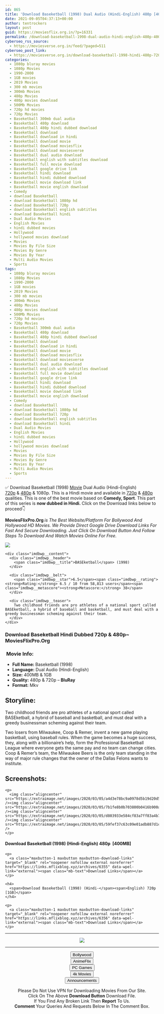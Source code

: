 ```yaml
---
id: 865
title: 'Download Baseketball (1998) Dual Audio (Hindi-English) 480p [400MB] || 720p [1GB]'
date: 2021-09-05T04:37:13+00:00
author: tentrockers
layout: post
guid: https://moviesflix.org.in/?p=16331
permalink: /download-baseketball-1998-dual-audio-hindi-english-480p-400mb-720p-1gb/
cyberseo_rss_source:
  - https://moviesverse.org.in/feed/?paged=511
cyberseo_post_link:
  - https://moviesverse.org.in/download-baseketball-1998-hindi-480p-720p/
categories:
  - 1080p bluray movies
  - 1080p Movies
  - 1990-2000
  - 1GB movies
  - 2019 Movies
  - 300 mb movies
  - 300mb Movies
  - 480p Movies
  - 480p movies download
  - 500Mb Movies
  - 720p hd movies
  - 720p Movies
  - Baseketball 300mb dual audio
  - Baseketball 480p download
  - Baseketball 480p hindi dubbed download
  - Baseketball download
  - Baseketball download in hindi
  - Baseketball download movie
  - Baseketball download moviesflix
  - Baseketball download moviesverse
  - Baseketball dual audio download
  - Baseketball english with subtitles download
  - Baseketball full movie download
  - Baseketball google drive link
  - Baseketball hindi download
  - Baseketball hindi dubbed download
  - Baseketball movie download link
  - Baseketball movie english download
  - Comedy
  - download Baseketball
  - download Baseketball 1080p hd
  - download Baseketball 720p
  - download Baseketball english subtitles
  - download Baseketball hindi
  - Dual Audio Movies
  - English Movies
  - hindi dubbed movies
  - Hollywood
  - hollywood movies download
  - Movies
  - Movies By File Size
  - Movies By Genre
  - Movies By Year
  - Multi Audio Movies
  - Sports
tags:
  - 1080p bluray movies
  - 1080p Movies
  - 1990-2000
  - 1GB movies
  - 2019 Movies
  - 300 mb movies
  - 300mb Movies
  - 480p Movies
  - 480p movies download
  - 500Mb Movies
  - 720p hd movies
  - 720p Movies
  - Baseketball 300mb dual audio
  - Baseketball 480p download
  - Baseketball 480p hindi dubbed download
  - Baseketball download
  - Baseketball download in hindi
  - Baseketball download movie
  - Baseketball download moviesflix
  - Baseketball download moviesverse
  - Baseketball dual audio download
  - Baseketball english with subtitles download
  - Baseketball full movie download
  - Baseketball google drive link
  - Baseketball hindi download
  - Baseketball hindi dubbed download
  - Baseketball movie download link
  - Baseketball movie english download
  - Comedy
  - download Baseketball
  - download Baseketball 1080p hd
  - download Baseketball 720p
  - download Baseketball english subtitles
  - download Baseketball hindi
  - Dual Audio Movies
  - English Movies
  - hindi dubbed movies
  - Hollywood
  - hollywood movies download
  - Movies
  - Movies By File Size
  - Movies By Genre
  - Movies By Year
  - Multi Audio Movies
  - Sports
---
```

<div class="thecontent clearfix">
  <p>
    ✅ Download Baseketball (1998) <a href="https://moviesverse.org.in/category/movies/" data-wpel-link="internal">Movie</a> Dual Audio (Hindi-English) <a href="https://moviesverse.org.in/720p-movies/" data-wpel-link="internal">720p</a>&nbsp;&&nbsp;<a href="https://moviesverse.org.in/480p-movies/" data-wpel-link="internal">480p</a> & 1080p. This is a Hindi movie and available in <a href="https://moviesverse.org.in/720p-movies/" data-wpel-link="internal">720p</a>&nbsp;&&nbsp;<a href="https://moviesverse.org.in/480p-movies/" data-wpel-link="internal">480p</a> qualities. This is one of the best movie based on <strong>Comedy, Sport</strong>. This part of this series is <strong>now dubbed in <span>Hindi.&nbsp;</span></strong><span>Click on the Download links below to proceed👇</span>
  </p>
  
  <p>
    <strong><span>MoviesFlixPro.Org&nbsp;</span></strong><em>is The Best Website/Platform For Bollywood And Hollywood HD Movies. We Provide Direct Google Drive Download Links For Fast And Secure Downloading. Just Click On Download Button And Follow Steps To&nbsp;Download And Watch Movies Online For Free.</em>
  </p>
  
  <div class="imdbwp imdbwp--movie dark">
    <div class="imdbwp__thumb">
      <a class="imdbwp__link" target="_blank" title="BASEketball" href="https://www.imdb.com/title/tt0131857/" rel="nofollow external noopener noreferrer" data-wpel-link="external"><img class="imdbwp__img" src="https://m.media-amazon.com/images/M/MV5BMmZjZDg2ZjItYTVkNC00YWRmLThmZTMtNTYxNTI5MWM4NjU4XkEyXkFqcGdeQXVyMTQxNzMzNDI@._V1_SX300.jpg" /></a>
    </div>
    
    <div class="imdbwp__content">
      <div class="imdbwp__header">
        <span class="imdbwp__title">BASEketball</span> (1998)
      </div>
      
      <div class="imdbwp__belt">
        <span class="imdbwp__star">6.5</span><span class="imdbwp__rating"><strong>Rating:</strong> 6.5 / 10 from 58,813 users</span><span class="imdbwp__metascore"><strong>Metascore:</strong> 38</span>
      </div>
      
      <div class="imdbwp__teaser">
        Two childhood friends are pro athletes of a national sport called BASEketball, a hybrid of baseball and basketball, and must deal with a greedy businessman scheming against their team.
      </div>
    </div>
  </div>
  
  <h3>
    <span>Download Baseketball Hindi Dubbed 720p & 480p~ MoviesFlixPro.Org</span>
  </h3>
  
  <h3>
    <span>&nbsp;Movie Info:&nbsp;</span>
  </h3>
  
  <ul>
    <li>
      <strong>Full Name: </strong>Baseketball (1998)
    </li>
    <li>
      <strong>Language:</strong> Dual Audio (Hindi-English)
    </li>
    <li>
      <strong>Size:</strong> 400MB & 1GB
    </li>
    <li>
      <strong>Quality:</strong> 480p & 720p – <span><strong>BluRay</strong></span>
    </li>
    <li>
      <strong>Format:</strong>&nbsp;Mkv
    </li>
  </ul>
  
  <h2>
    <span>Storyline:</span>
  </h2>
  
  <p>
    Two childhood friends are pro athletes of a national sport called BASEketball, a hybrid of baseball and basketball, and must deal with a greedy businessman scheming against their team.
  </p>
  
  <div>
    Two losers from Milwaukee, Coop & Remer, invent a new game playing basketball, using baseball rules. When the game becomes a huge success, they, along with a billionaire’s help, form the Professional Baseketball League where everyone gets the same pay and no team can change cities. Coop & Remer’s team, the Milwaukee Beers is the only team standing in the way of major rule changes that the owner of the Dallas Felons wants to institute.
  </div>
  
  <div class="summary_text">
    <h2>
      <span>Screenshots:</span>
    </h2>
    
    <p>
      <img class="aligncenter" src="https://extraimage.net/images/2020/03/05/a4d3e78bc9a0978d5b19d20d5b76c239.jpg" /><img class="aligncenter" src="https://extraimage.net/images/2020/03/05/7b1fe8b0b703800b0416b900a2b9ada6.jpg" /><img class="aligncenter" src="https://extraimage.net/images/2020/03/05/d803933e584cf83a7ff83a4b759302d9.jpg" /><img class="aligncenter" src="https://extraimage.net/images/2020/03/05/59fef37c63c09e01adb887d1c543ae44.jpg" />
    </p>
  </div>
  
  <div class="inline canwrap">
    <h4>
      <span>Download Baseketball (1998) (Hindi-English) </span><span>480p&nbsp; [400MB]</span>
    </h4>
    
    <p>
      <a class="maxbutton-1 maxbutton maxbutton-download-links" target="_blank" rel="noopener nofollow external noreferrer" href="https://links.mflixblog.xyz/archives/6355" data-wpel-link="external"><span class="mb-text">Download Links</span></a>
    </p>
    
    <h4>
      <span>Download Baseketball (1998) (Hindi-</span><span>English) 720p [1GB]</span>
    </h4>
    
    <p>
      <a class="maxbutton-1 maxbutton maxbutton-download-links" target="_blank" rel="noopener nofollow external noreferrer" href="https://links.mflixblog.xyz/archives/6356" data-wpel-link="external"><span class="mb-text">Download Links</span></a>
    </p>
  </div>
</div>

<center>
  </p> 
  
  <hr />
  
  <p>
    <a href="http://gdrivepro.xyz/join.php" data-wpel-link="external" target="_blank" rel="nofollow external noopener noreferrer"><img src="https://i.imgur.com/FhMdWdW.png" /></a>
  </p>
  
  <hr />
  
  <p>
    <a href="https://dogemovies.xyz" target="_blank" data-wpel-link="external" rel="nofollow external noopener noreferrer"><button class="button button5">Bollywood</button></a><br /> <a href="https://animeflix.in" target="_blank" data-wpel-link="external" rel="nofollow external noopener noreferrer"><button class="button button5">AnimeFlix</button></a><br /> <a href="https://gamesflix.net/" target="_blank" data-wpel-link="external" rel="nofollow external noopener noreferrer"><button class="button button5">PC Games</button></a><br /> <a href="https://uhdmovies.in" target="_blank" data-wpel-link="external" rel="nofollow external noopener noreferrer"><button class="button button5">4k Movies</button></a><br /> <a href="https://moviesverse.org.in/announcements/" target="_blank" data-wpel-link="internal" rel="noopener"><button class="button button5">Announcements</button></a>
  </p>
  
  <div class="alert alert-danger">
    Please Do Not Use VPN for Downloading Movies From Our Site.
  </div>
  
  <div class="alert alert-success">
    Click On The Above <strong>Download Button</strong> Download File.
  </div>
  
  <div class="alert alert-warning">
    If You Find Any Broken Link Then <strong>Report</strong> To Us.
  </div>
  
  <div class="alert alert-info">
    <strong>Comment</strong> Your Queries And Requests Below In The Comment Box.
  </div>
  
  <p>
    </center>
  </p>